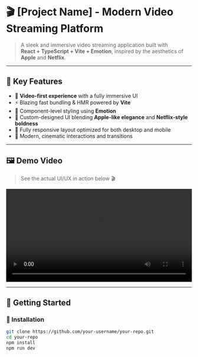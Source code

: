 # 🎬 [Project Name] - Modern Video Streaming Platform

> A sleek and immersive video streaming application built with  
> **React + TypeScript + Vite + Emotion**, inspired by the aesthetics of **Apple** and **Netflix**.

---

## 🌟 Key Features

- 🎥 **Video-first experience** with a fully immersive UI
- ⚡ Blazing fast bundling & HMR powered by **Vite**
- 🎨 Component-level styling using **Emotion**
- 🍎 Custom-designed UI blending **Apple-like elegance** and **Netflix-style boldness**
- 📱 Fully responsive layout optimized for both desktop and mobile
- 🌈 Modern, cinematic interactions and transitions

---

## 🖼️ Demo Video

> See the actual UI/UX in action below 🎬

<video width="100%" controls>
  <source src="https://raw.githubusercontent.com/SuniPro/assets/main/tie-ed-demo-video.mp4" type="video/mp4">
  Your browser does not support the video tag.
</video>

---

## 🚀 Getting Started

### 🔧 Installation

```bash
git clone https://github.com/your-username/your-repo.git
cd your-repo
npm install
npm run dev
